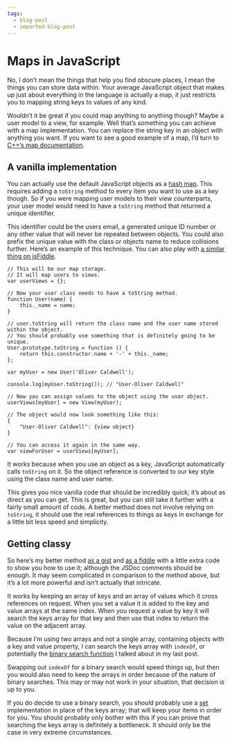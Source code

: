 ```yaml
---
tags:
  - blog-post
  - imported-blog-post
---
```

# Maps in JavaScript

No, I don’t mean the things that help you find obscure places, I mean the things you can store data within. Your average JavaScript object that makes up just about everything in the language is actually a map, it just restricts you to mapping string keys to values of any kind.

Wouldn’t it be great if you could map anything to anything though? Maybe a user model to a view, for example. Well that’s something you can achieve with a map implementation. You can replace the string key in an object with anything you want. If you want to see a good example of a map, I’d turn to [C++’s map documentation](http://www.cplusplus.com/reference/map/map/).

## A vanilla implementation

You can actually use the default JavaScript objects as a [hash map](http://en.wikipedia.org/wiki/Hash_table). This requires adding a `toString` method to every item you want to use as a key though. So if you were mapping user models to their view counterparts, your user model would need to have a `toString` method that returned a unique identifier.

This identifier could be the users email, a generated unique ID number or any other value that will never be repeated between objects. You could also prefix the unique value with the class or objects name to reduce collisions further. Here’s an example of this technique. You can also play with [a similar thing on jsFiddle](http://jsfiddle.net/Wolfy87/ATUSS/).

```
// This will be our map storage.
// It will map users to views.
var userViews = {};

// Now your user class needs to have a toString method.
function User(name) {
    this._name = name;
}

// user.toString will return the class name and the user name stored within the object.
// You should probably use something that is definitely going to be unique.
User.prototype.toString = function () {
    return this.constructor.name + '-' + this._name;
};

var myUser = new User('Oliver Caldwell');

console.log(myUser.toString()); // "User-Oliver Caldwell"

// Now you can assign values to the object using the user object.
userViews[myUser] = new View(myUser);

// The object would now look something like this:
{
    "User-Oliver Caldwell": {view object}
}

// You can access it again in the same way.
var viewForUser = userViews[myUser];
```

It works because when you use an object as a key, JavaScript automatically calls `toString` on it. So the object reference is converted to our key style using the class name and user name.

This gives you nice vanilla code that should be incredibly quick; it’s about as direct as you can get. This is great, but you can still take it further with a fairly small amount of code. A better method does not involve relying on `toString`, it should use the real references to things as keys in exchange for a little bit less speed and simplicity.

## Getting classy

So here’s my better method [as a gist](https://gist.github.com/Wolfy87/5759960) and [as a fiddle](http://jsfiddle.net/Wolfy87/Wuqag/) with a little extra code to show you how to use it; although the JSDoc comments should be enough. It may seem complicated in comparison to the method above, but it’s a lot more powerful and isn’t actually that intricate.

It works by keeping an array of keys and an array of values which it cross references on request. When you set a value it is added to the key and value arrays at the same index. When you request a value by key it will search the keys array for that key and then use that index to return the value on the adjacent array.

Because I’m using two arrays and not a single array, containing objects with a key and value property, I can search the keys array with `indexOf`, or potentially the [binary search function](/searching-javascript-arrays-with-a-binary-search/) I talked about in my last post.

Swapping out `indexOf` for a binary search would speed things up, but then you would also need to keep the arrays in order because of the nature of binary searches. This may or may not work in your situation, that decision is up to you.

If you do decide to use a binary search, you should probably use a [set](http://www.cplusplus.com/reference/set/set/) implementation in place of the keys array; that will keep your items in order for you. You should probably only bother with this if you can prove that searching the keys array is definitely a bottleneck. It should only be the case in very extreme circumstances.
